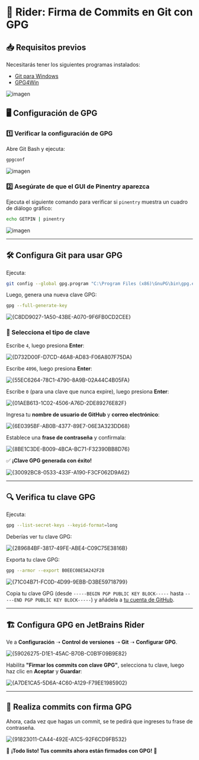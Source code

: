 
# 🔐 Rider: Firma de Commits en Git con GPG

## 📥 Requisitos previos
Necesitarás tener los siguientes programas instalados:

- [Git para Windows](https://gitforwindows.org/)
- [GPG4Win](https://gpg4win.org/thanks-for-download.html)

![imagen](https://github.com/user-attachments/assets/57f887d8-1b1f-44e3-a68d-788dc75df0ca)

## 🖥️ Configuración de GPG

### 1️⃣ Verificar la configuración de GPG
Abre Git Bash y ejecuta:

```sh
gpgconf
```

![imagen](https://github.com/user-attachments/assets/ca87915a-78fa-43b5-8de5-6145cdce00d4)

### 2️⃣ Asegúrate de que el GUI de Pinentry aparezca
Ejecuta el siguiente comando para verificar si `pinentry` muestra un cuadro de diálogo gráfico:

```sh
echo GETPIN | pinentry
```

![imagen](https://github.com/user-attachments/assets/51227a45-3c82-4f75-8dba-24ba237a09bc)

---

## 🛠️ Configura Git para usar GPG

Ejecuta:

```sh
git config --global gpg.program "C:\Program Files (x86)\GnuPG\bin\gpg.exe"
```

Luego, genera una nueva clave GPG:

```sh
gpg --full-generate-key
```

![{C8DD9027-1A50-43BE-A070-9F6FB0CD2CEE}](https://github.com/user-attachments/assets/e574dd0f-1877-4562-8830-5854d14311e8)

### 🔢 Selecciona el tipo de clave

Escribe `4`, luego presiona **Enter**:

![{D732D00F-D7CD-46A8-AD83-F06A807F75DA}](https://github.com/user-attachments/assets/e0c8bc8e-d65f-4fa7-9931-73bcbf813a9c)

Escribe `4096`, luego presiona **Enter**:

![{55EC6264-78C1-4790-8A9B-02A44C4B05FA}](https://github.com/user-attachments/assets/8b92949a-243a-4041-a77f-4b494cfad0b9)

Escribe `0` (para una clave que nunca expire), luego presiona **Enter**:

![{01AEB613-1C02-4506-A76D-2DE89276E82F}](https://github.com/user-attachments/assets/27f4a1d9-1dbb-4833-82db-d130aed478ae)

Ingresa tu **nombre de usuario de GitHub** y **correo electrónico**:

![{6E0395BF-AB0B-4377-89E7-06E3A323DD68}](https://github.com/user-attachments/assets/3f7d112a-2f20-4e8f-b9c9-0dd04b914298)

Establece una **frase de contraseña** y confírmala:

![{8BE1C3DE-B009-4BCA-BC71-F32390BB8D76}](https://github.com/user-attachments/assets/af39f62f-807e-46c0-885f-5bbdbdb7362e)

✅ **¡Clave GPG generada con éxito!**

![{30092BC8-0533-433F-A190-F3CF062D9A62}](https://github.com/user-attachments/assets/80ba10f8-aadc-4398-a27c-5306e7ac5c65)

---

## 🔍 Verifica tu clave GPG

Ejecuta:

```sh
gpg --list-secret-keys --keyid-format=long
```

Deberías ver tu clave GPG:

![{289684BF-3817-49FE-ABE4-C09C75E3816B}](https://github.com/user-attachments/assets/a2d044e1-892b-42a3-93df-e8da0e4ab617)

Exporta tu clave GPG:

```sh
gpg --armor --export B0EEC08E5A242F28
```

![{71C04B71-FC0D-4D99-9EBB-D3BE59718799}](https://github.com/user-attachments/assets/ef606433-a1e5-4be3-8963-473aa79da09c)

Copia tu clave GPG (desde `-----BEGIN PGP PUBLIC KEY BLOCK-----` hasta `-----END PGP PUBLIC KEY BLOCK-----`) y añádela a [tu cuenta de GitHub](https://github.com/settings/keys).

---

## 🏗️ Configura GPG en JetBrains Rider

Ve a **Configuración** ➝ **Control de versiones** ➝ **Git** ➝ **Configurar GPG**.

![{59026275-D1E1-45AC-B70B-C0B1F09B9E82}](https://github.com/user-attachments/assets/00f3aa5f-e97c-4c36-ae9d-cf5046cf6284)

Habilita **"Firmar los commits con clave GPG"**, selecciona tu clave, luego haz clic en **Aceptar** y **Guardar**:

![{A7DE1CA5-5D6A-4C60-A129-F79EE1985902}](https://github.com/user-attachments/assets/a9d25be4-b2c5-4bc2-9460-da8262291bc5)

---

## 🎉 Realiza commits con firma GPG

Ahora, cada vez que hagas un commit, se te pedirá que ingreses tu frase de contraseña.

![{91823011-CA44-492E-A1C5-92F6CD9FB532}](https://github.com/user-attachments/assets/53a43dee-9d27-4d14-9ec6-44aebd0e5887)

🚀 **¡Todo listo! Tus commits ahora están firmados con GPG!** 🔐
